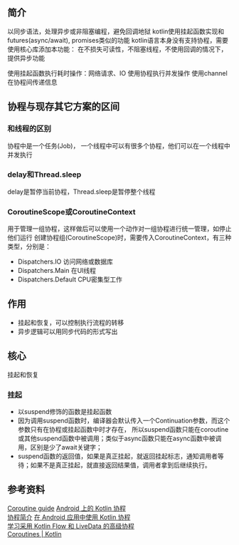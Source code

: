 
## 简介
以同步语法，处理异步或非阻塞编程，避免回调地狱
kotlin使用挂起函数实现和futures(async/await), promises类似的功能
kotlin语言本身没有支持协程，需要使用核心库添加本功能：
在不损失可读性，不阻塞线程，不使用回调的情况下，提供异步功能

使用挂起函数执行耗时操作：网络请求、IO
使用协程执行并发操作
使用channel在协程间传递信息


## 协程与现存其它方案的区间



### 和线程的区别
协程中是一个任务(Job)，
一个线程中可以有很多个协程，他们可以在一个线程中并发执行

### delay和Thread.sleep
delay是暂停当前协程，Thread.sleep是暂停整个线程

### CoroutineScope或CoroutineContext
用于管理一组协程，这样做后可以使用一个动作对一组协程进行统一管理，如停止他们运行
创建协程组(CoroutineScope)时，需要传入CoroutineContext，有三种类型，分别是：
* Dispatchers.IO 访问网络或数据库
* Dispatchers.Main 在UI线程
* Dispatchers.Default CPU密集型工作

## 作用
* 挂起和恢复，可以控制执行流程的转移
* 异步逻辑可以用同步代码的形式写出


## 核心
挂起和恢复

### 挂起
* 以suspend修饰的函数是挂起函数
* 因为调用suspend函数时，编译器会默认传入一个Continuation参数，而这个参数只有在协程或挂起函数中时才存在，
  所以suspend函数只能在coroutine或其他suspend函数中被调用；类似于async函数只能在async函数中被调用，区别是少了await关键字； 
* suspend函数的返回值，如果是真正挂起，就返回挂起标志，通知调用者等待；如果不是真正挂起，就直接返回结果值，调用者拿到后继续执行。

## 参考资料
[Coroutine guide](https://kotlinlang.org/docs/coroutines-guide.html)
[Android 上的 Kotlin 协程](https://developer.android.com/kotlin/coroutines?hl=zh)  
[协程简介](https://developer.android.com/codelabs/basic-android-kotlin-training-introduction-coroutines#0)
[在 Android 应用中使用 Kotlin 协程](https://developer.android.com/codelabs/kotlin-coroutines#0)  
[学习采用 Kotlin Flow 和 LiveData 的高级协程](https://developer.android.com/codelabs/advanced-kotlin-coroutines#0)  
[Coroutines | Kotlin](https://kotlinlang.org/docs/coroutines-overview.html)
